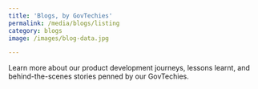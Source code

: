 ```yaml
---
title: 'Blogs, by GovTechies'
permalink: /media/blogs/listing
category: blogs
image: /images/blog-data.jpg

---
```



Learn more about our product development journeys, lessons learnt, and behind-the-scenes stories penned by our GovTechies. 
